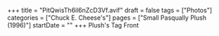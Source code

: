 +++
title = "PitQwisTh6il6nZcD3Vf.avif"
draft = false
tags = ["Photos"]
categories = ["Chuck E. Cheese's"]
pages = ["Small Pasqually Plush (1996)"]
startDate = ""
+++
Plush's Tag Front
